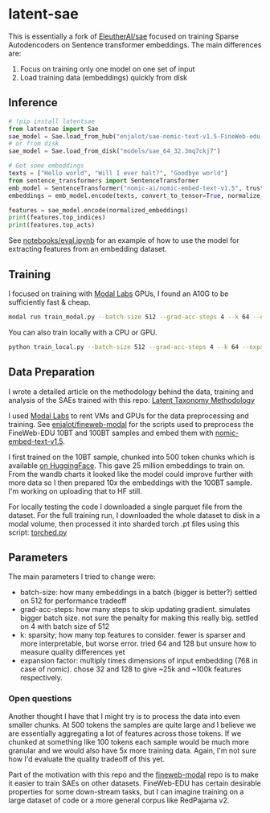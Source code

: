 # latent-sae

This is essentially a fork of [EleutherAI/sae](https://github.com/EleutherAI/sae) focused on training Sparse Autodencoders on Sentence transformer embeddings. The main differences are:  
1) Focus on training only one model on one set of input
2) Load training data (embeddings) quickly from disk



## Inference

```python
# !pip install latentsae
from latentsae import Sae
sae_model = Sae.load_from_hub("enjalot/sae-nomic-text-v1.5-FineWeb-edu-100BT", "64_32")
# or from disk
sae_model = Sae.load_from_disk("models/sae_64_32.3mq7ckj7")

# Get some embeddings
texts = ["Hello world", "Will I ever halt?", "Goodbye world"]
from sentence_transformers import SentenceTransformer
emb_model = SentenceTransformer("nomic-ai/nomic-embed-text-v1.5", trust_remote_code=True)
embeddings = emb_model.encode(texts, convert_to_tensor=True, normalize_embeddings=True)

features = sae_model.encode(normalized_embeddings)
print(features.top_indices)
print(features.top_acts)
```

See [notebooks/eval.ipynb](notebooks/eval.ipynb) for an example of how to use the model for extracting features from an embedding dataset.

## Training

I focused on training with [Modal Labs](https://modal.com) GPUs, I found an A10G to be sufficiently fast & cheap.

```bash
modal run train_modal.py --batch-size 512 --grad-acc-steps 4 --k 64 --expansion-factor 128
```

You can also train locally with a CPU or GPU.

```bash
python train_local.py --batch-size 512 --grad-acc-steps 4 --k 64 --expansion-factor 128 
```

## Data Preparation
I wrote a detailed article on the methodology behind the data, training and analysis of the SAEs trained with this repo:
[Latent Taxonomy Methodology](https://enjalot.github.io/latent-taxonomy/articles/about)

I used [Modal Labs](https://modal.com) to rent VMs and GPUs for the data preprocessing and training. See [enjalot/fineweb-modal](https://github.com/enjalot/fineweb-modal) for the scripts used to preprocess the FineWeb-EDU 10BT and 100BT samples and embed them with [nomic-embed-text-v1.5](https://huggingface.co/nomic-ai/nomic-embed-text-v1.5).

I first trained on the 10BT sample, chunked into 500 token chunks which is available [on HuggingFace](https://huggingface.co/datasets/enjalot/fineweb-edu-sample-10BT-chunked-500-nomic-text-v1.5). This gave 25 million embeddings to train on.
From the wandb charts it looked like the model could improve further with more data so I then prepared 10x the embeddings with the 100BT sample. I'm working on uploading that to HF still.

For locally testing the code I downloaded a single parquet file from the dataset.
For the full training run, I downloaded the whole dataset to disk in a modal volume, then processed it into sharded torch .pt files using this script: [torched.py](https://github.com/enjalot/fineweb-modal/blob/main/torched.py)

## Parameters
The main parameters I tried to change were:

- batch-size: how many embeddings in a batch (bigger is better?) settled on 512 for performance tradeoff
- grad-acc-steps: how many steps to skip updating gradient. simulates bigger batch size. not sure the penalty for making this really big. settled on 4 with batch size of 512
- k: sparsity; how many top features to consider. fewer is sparser and more interpretable, but worse error. tried 64 and 128 but unsure how to measure quality differences yet
- expansion factor: multiply times dimensions of input embedding (768 in case of nomic). chose 32 and 128 to give ~25k and ~100k features respectively.

### Open questions
Another thought I have that I might try is to process the data into even smaller chunks. At 500 tokens the samples are quite large and I believe we are essentially aggregating a lot of features across those tokens. 
If we chunked at something like 100 tokens each sample would be much more granular and we would also have 5x more training data.
Again, I'm not sure how I'd evaluate the quality tradeoff of this yet.

Part of the motivation with this repo and the [fineweb-modal](https://github.com/enjalot/fineweb-modal) repo is to make it easier
to train SAEs on other datasets. FineWeb-EDU has certain desirable properties for some down-stream tasks, but I can imagine training on a large dataset of code or a more general corpus like RedPajama v2.


